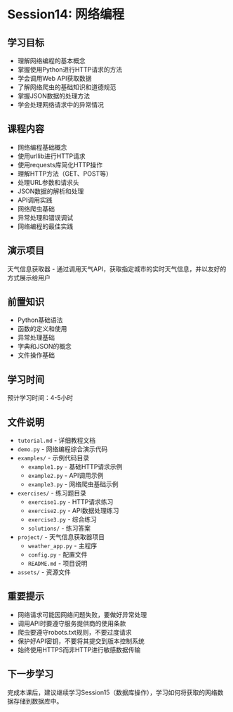# Session14: 网络编程

## 学习目标
- 理解网络编程的基本概念
- 掌握使用Python进行HTTP请求的方法
- 学会调用Web API获取数据
- 了解网络爬虫的基础知识和道德规范
- 掌握JSON数据的处理方法
- 学会处理网络请求中的异常情况

## 课程内容
- 网络编程基础概念
- 使用urllib进行HTTP请求
- 使用requests库简化HTTP操作
- 理解HTTP方法（GET、POST等）
- 处理URL参数和请求头
- JSON数据的解析和处理
- API调用实践
- 网络爬虫基础
- 异常处理和错误调试
- 网络编程的最佳实践

## 演示项目
天气信息获取器 - 通过调用天气API，获取指定城市的实时天气信息，并以友好的方式展示给用户

## 前置知识
- Python基础语法
- 函数的定义和使用
- 异常处理基础
- 字典和JSON的概念
- 文件操作基础

## 学习时间
预计学习时间：4-5小时

## 文件说明
- `tutorial.md` - 详细教程文档
- `demo.py` - 网络编程综合演示代码
- `examples/` - 示例代码目录
  - `example1.py` - 基础HTTP请求示例
  - `example2.py` - API调用示例
  - `example3.py` - 网络爬虫基础示例
- `exercises/` - 练习题目录
  - `exercise1.py` - HTTP请求练习
  - `exercise2.py` - API数据处理练习
  - `exercise3.py` - 综合练习
  - `solutions/` - 练习答案
- `project/` - 天气信息获取器项目
  - `weather_app.py` - 主程序
  - `config.py` - 配置文件
  - `README.md` - 项目说明
- `assets/` - 资源文件

## 重要提示
- 网络请求可能因网络问题失败，要做好异常处理
- 调用API时要遵守服务提供商的使用条款
- 爬虫要遵守robots.txt规则，不要过度请求
- 保护好API密钥，不要将其提交到版本控制系统
- 始终使用HTTPS而非HTTP进行敏感数据传输

## 下一步学习
完成本课后，建议继续学习Session15（数据库操作），学习如何将获取的网络数据存储到数据库中。 